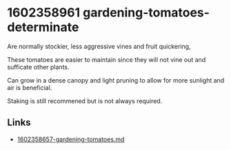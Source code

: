 # 1602358961 gardening-tomatoes-determinate

Are normally stockier, less aggressive vines and fruit quickering,

These tomatoes are easier to maintain since they will not vine out and sufficate other plants. 

Can grow in a dense canopy and light pruning to allow for more sunlight and air is beneficial.

Staking is still recommened but is not always required. 


## Links
- [1602358657-gardening-tomatoes.md](1602358657-gardening-tomatoes.md)
